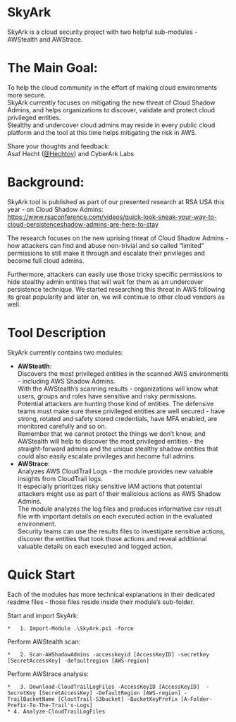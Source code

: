 # SkyArk
SkyArk is a cloud security project with two helpful sub-modules - AWStealth and AWStrace.

# The Main Goal:
To help the cloud community in the effort of making cloud environments more secure.  
SkyArk currently focuses on mitigating the new threat of Cloud Shadow Admins, and helps organizations to discover, validate and protect cloud privileged entities.  
Stealthy and undercover cloud admins may reside in every public cloud platform and the tool at this time helps mitigating the risk in AWS.

Share your thoughts and feedback:  
Asaf Hecht ([@Hechtov](https://twitter.com/Hechtov)) and CyberArk Labs

# Background:
SkyArk tool is published as part of our presented research at RSA USA this year - on Cloud Shadow Admins:  
https://www.rsaconference.com/videos/quick-look-sneak-your-way-to-cloud-persistenceshadow-admins-are-here-to-stay
  
The research focuses on the new uprising threat of Cloud Shadow Admins - how attackers can find and abuse non-trivial and so called “limited” permissions to still make it through and escalate their privileges and become full cloud admins.  
  
Furthermore, attackers can easily use those tricky specific permissions to hide stealthy admin entities that will wait for them as an undercover persistence technique. We started researching this threat in AWS following its great popularity and later on, we will continue to other cloud vendors as well.

# Tool Description
SkyArk currently contains two modules:
-	**AWSteatlh**:  
Discovers the most privileged entities in the scanned AWS environments - including AWS Shadow Admins.  
With the AWStealth’s scanning results - organizations will know what users, groups and roles have sensitive and risky permissions.  
Potential attackers are hunting those kind of entities. The defensive teams must make sure these privileged entities are well secured - have strong, rotated and safety stored credentials, have MFA enabled, are monitored carefully and so on.  
Remember that we cannot protect the things we don’t know, and AWStealth will help to discover the most privileged entities - the straight-forward admins and the unique stealthy shadow entities that could also easily escalate privileges and become full admins.
-	**AWStrace**:  
Analyzes AWS CloudTrail Logs - the module provides new valuable insights from CloudTrail logs.  
It especially prioritizes risky sensitive IAM actions that potential attackers might use as part of their malicious actions as AWS Shadow Admins.  
The module analyzes the log files and produces informative csv result file with important details on each executed action in the evaluated environment.  
Security teams can use the results files to investigate sensitive actions, discover the entities that took those actions and reveal additional valuable details on each executed and logged action.  
  
# Quick Start  
Each of the modules has more technical explanations in their dedicated readme files - those files reside inside their module’s sub-folder.
 
Start and import SkyArk:
```
*	1. Import-Module .\SkyArk.ps1 -force
```
Perform AWStealth scan:
```
*	2. Scan-AWShadowAdmins -accesskeyid [AccessKeyID] -secretkey [SecretAccessKey] -defaultregion [AWS-region]
```
Perform AWStrace analysis:
```
*	3. Download-CloudTrailLogFiles -AccessKeyID [AccessKeyID]  -SecretKey [SecretAccessKey] -DefaultRegion [AWS-region] -TrailBucketName [CloutTrail-S3bucket] -BucketKeyPrefix [A-Folder-Prefix-To-The-Trail's-Logs]  
* 4. Analyze-CloudTrailLogFiles
```

